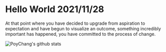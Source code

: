 # Hello World 2021/11/28

At that point where you have decided to upgrade from aspiration to expectation and have begun to visualize an outcome, something incredibly important has happened, you have committed to the process of change.

![PoyChang's github stats](https://github-readme-stats.vercel.app/api?username=poychang&show_icons=true&theme=dracula)
